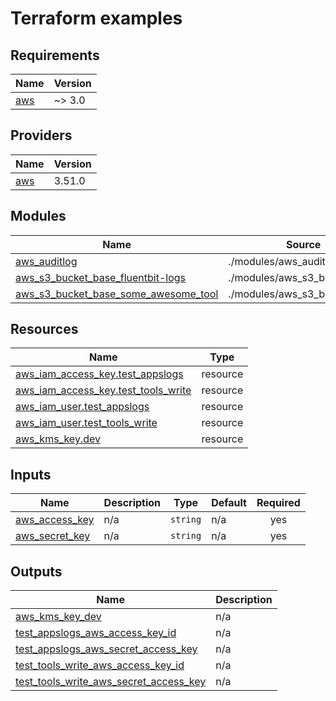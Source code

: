 # Terraform examples

<!-- BEGINNING OF PRE-COMMIT-TERRAFORM DOCS HOOK -->
## Requirements

| Name | Version |
|------|---------|
| <a name="requirement_aws"></a> [aws](#requirement\_aws) | ~> 3.0 |

## Providers

| Name | Version |
|------|---------|
| <a name="provider_aws"></a> [aws](#provider\_aws) | 3.51.0 |

## Modules

| Name | Source | Version |
|------|--------|---------|
| <a name="module_aws_auditlog"></a> [aws\_auditlog](#module\_aws\_auditlog) | ./modules/aws_auditlog | n/a |
| <a name="module_aws_s3_bucket_base_fluentbit-logs"></a> [aws\_s3\_bucket\_base\_fluentbit-logs](#module\_aws\_s3\_bucket\_base\_fluentbit-logs) | ./modules/aws_s3_bucket_base | n/a |
| <a name="module_aws_s3_bucket_base_some_awesome_tool"></a> [aws\_s3\_bucket\_base\_some\_awesome\_tool](#module\_aws\_s3\_bucket\_base\_some\_awesome\_tool) | ./modules/aws_s3_bucket_base | n/a |

## Resources

| Name | Type |
|------|------|
| [aws_iam_access_key.test_appslogs](https://registry.terraform.io/providers/hashicorp/aws/latest/docs/resources/iam_access_key) | resource |
| [aws_iam_access_key.test_tools_write](https://registry.terraform.io/providers/hashicorp/aws/latest/docs/resources/iam_access_key) | resource |
| [aws_iam_user.test_appslogs](https://registry.terraform.io/providers/hashicorp/aws/latest/docs/resources/iam_user) | resource |
| [aws_iam_user.test_tools_write](https://registry.terraform.io/providers/hashicorp/aws/latest/docs/resources/iam_user) | resource |
| [aws_kms_key.dev](https://registry.terraform.io/providers/hashicorp/aws/latest/docs/resources/kms_key) | resource |

## Inputs

| Name | Description | Type | Default | Required |
|------|-------------|------|---------|:--------:|
| <a name="input_aws_access_key"></a> [aws\_access\_key](#input\_aws\_access\_key) | n/a | `string` | n/a | yes |
| <a name="input_aws_secret_key"></a> [aws\_secret\_key](#input\_aws\_secret\_key) | n/a | `string` | n/a | yes |

## Outputs

| Name | Description |
|------|-------------|
| <a name="output_aws_kms_key_dev"></a> [aws\_kms\_key\_dev](#output\_aws\_kms\_key\_dev) | n/a |
| <a name="output_test_appslogs_aws_access_key_id"></a> [test\_appslogs\_aws\_access\_key\_id](#output\_test\_appslogs\_aws\_access\_key\_id) | n/a |
| <a name="output_test_appslogs_aws_secret_access_key"></a> [test\_appslogs\_aws\_secret\_access\_key](#output\_test\_appslogs\_aws\_secret\_access\_key) | n/a |
| <a name="output_test_tools_write_aws_access_key_id"></a> [test\_tools\_write\_aws\_access\_key\_id](#output\_test\_tools\_write\_aws\_access\_key\_id) | n/a |
| <a name="output_test_tools_write_aws_secret_access_key"></a> [test\_tools\_write\_aws\_secret\_access\_key](#output\_test\_tools\_write\_aws\_secret\_access\_key) | n/a |
<!-- END OF PRE-COMMIT-TERRAFORM DOCS HOOK -->
